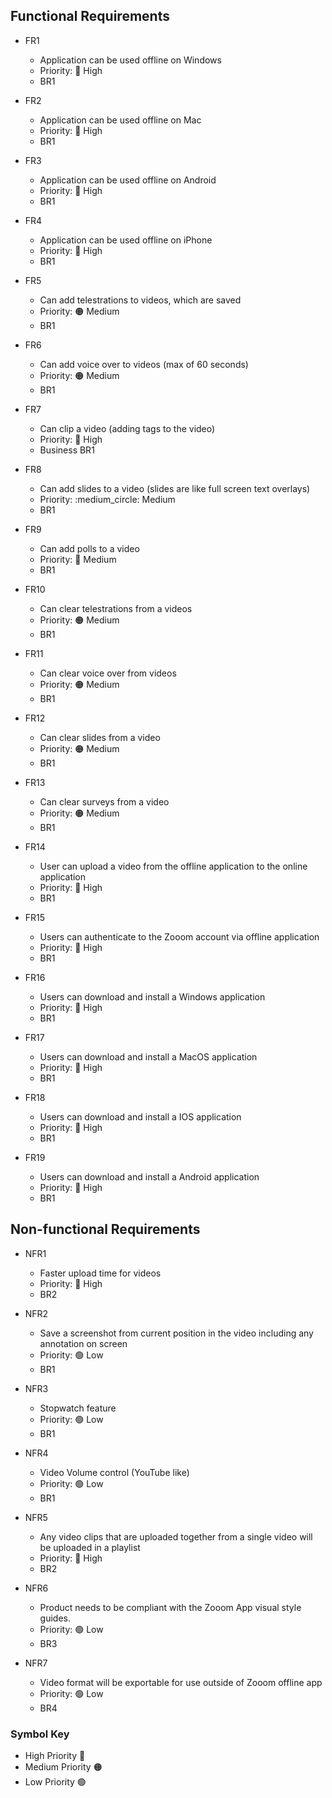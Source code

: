 ## Functional Requirements
* FR1
  * Application can be used offline on Windows
  * Priority: :red_circle: High
  * BR1
  
* FR2
  * Application can be used offline on Mac
  * Priority: :red_circle: High
  * BR1
  
* FR3
  * Application can be used offline on Android
  * Priority: :red_circle: High
  * BR1
  
* FR4
  * Application can be used offline on iPhone
  * Priority: :red_circle: High
  * BR1
  
* FR5
  * Can add telestrations to videos, which are saved
  * Priority: :orange_circle: Medium
  * BR1
  
* FR6
  * Can add voice over to videos (max of 60 seconds)
  * Priority: :orange_circle: Medium
  * BR1
  
* FR7
  * Can clip a video (adding tags to the video)
  * Priority: :red_circle: High
  * Business BR1
  
* FR8
  * Can add slides to a video (slides are like full screen text overlays)
  * Priority: :medium_circle: Medium
  * BR1
  
* FR9
  * Can add polls to a video
  * Priority: :red_circle: Medium
  * BR1
  
* FR10
  * Can clear telestrations from a videos
  * Priority: :orange_circle: Medium
  * BR1
  
* FR11
  * Can clear voice over from videos
  * Priority: :orange_circle: Medium
  * BR1
  
* FR12
  * Can clear slides from a video
  * Priority: :orange_circle: Medium
  * BR1
  
* FR13
  * Can clear surveys from a video
  * Priority: :orange_circle: Medium
  * BR1
  
* FR14
  * User can upload a video from the offline application to the online application
  * Priority: :red_circle: High
  * BR1
  
* FR15
  * Users can authenticate to the Zooom account via offline application
  * Priority: :red_circle: High
  * BR1
  
* FR16
  * Users can download and install a Windows application 
  * Priority: :red_circle: High
  * BR1
  
* FR17
  * Users can download and install a MacOS application 
  * Priority: :red_circle: High
  * BR1
  
* FR18
  * Users can download and install a IOS application 
  * Priority: :red_circle: High
  * BR1
 
* FR19
  * Users can download and install a Android application 
  * Priority: :red_circle: High
  * BR1

## Non-functional Requirements
* NFR1
  * Faster upload time for videos	
  * Priority: :red_circle: High
  * BR2

* NFR2
  * Save a screenshot from current position in the video including any annotation on screen
  * Priority: :green_circle: Low
  * BR1

* NFR3
  * Stopwatch feature
  * Priority: :green_circle: Low
  * BR1

* NFR4
  * Video Volume control (YouTube like)
  * Priority: :green_circle: Low
  * BR1

* NFR5
  * Any video clips that are uploaded together from a single video will be uploaded in a playlist	
  * Priority: :red_circle: High
  * BR2

* NFR6
  * Product needs to be compliant with the Zooom App visual style guides.
  * Priority: :green_circle: Low
  * BR3
  
* NFR7
  * Video format will be exportable for use outside of Zooom offline app
  * Priority: :green_circle: Low
  * BR4

### Symbol Key
* High Priority :red_circle:
* Medium Priority :orange_circle:
* Low Priority :green_circle:
